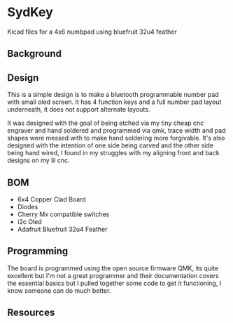 # SydKey
Kicad files for a 4x6 numbpad using bluefruit 32u4 feather

## Background
	
## Design
This is a simple design is to make a bluetooth programmable number pad with small oled screen. It has 4 function keys and a full number pad layout underneath, it does not support alternate layouts.

It was designed with the goal of being etched via my tiny cheap cnc engraver and hand soldered and programmed via qmk, trace width and pad shapes were messed with to make hand soldering more forgivable. It's also designed with the intention of one side being carved and the other side being hand wired, I found in my struggles with my aligning front and back designs on my lil cnc.

## BOM
* 6x4 Copper Clad Board
* Diodes
* Cherry Mx compatible switches
* i2c Oled
* Adafruit Bluefruit 32u4 Feather

## Programming
The board is programmed using the open source firmware QMK, its quite excellent but I'm not a great programmer and their documentation covers the essential basics but I pulled together some code to get it functioning, I know someone can do much better.

## Resources